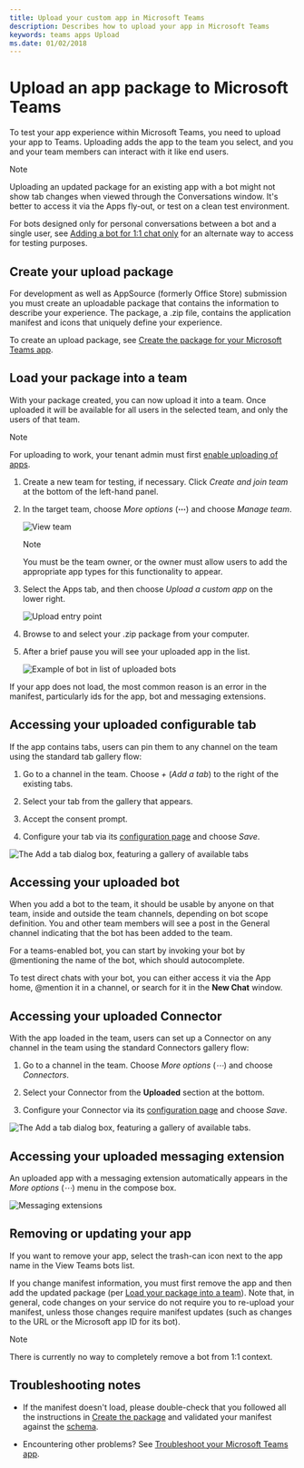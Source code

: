 ```yaml
---
title: Upload your custom app in Microsoft Teams
description: Describes how to upload your app in Microsoft Teams
keywords: teams apps Upload
ms.date: 01/02/2018
---
```

# Upload an app package to Microsoft Teams

To test your app experience within Microsoft Teams, you need to upload your app to Teams. Uploading adds the app to the team you select, and you and your team members can interact with it like end users.

> [!NOTE]
> Uploading an updated package for an existing app with a bot might not show tab changes when viewed through the Conversations window. It's better to access it via the Apps fly-out, or test on a clean test environment.

For bots designed only for personal conversations between a bot and a single user, see [Adding a bot for 1:1 chat only](~/concepts/bots/bots-test#adding-a-bot-for-11-chat-only) for an alternate way to access for testing purposes.

## Create your upload package

For development as well as AppSource (formerly Office Store) submission you must create an uploadable package that contains the information to describe your experience. The package, a .zip file, contains the application manifest and icons that uniquely define your experience.

To create an upload package, see [Create the package for your Microsoft Teams app](~/concepts/apps/apps-package).

## Load your package into a team

With your package created, you can now upload it into a team. Once uploaded it will be available for all users in the selected team, and only the users of that team.

> [!NOTE]
> For uploading to work, your tenant admin must first [enable uploading of apps](/microsoftteams/admin-settings).

1. Create a new team for testing, if necessary. Click *Create and join team* at the bottom of the left-hand panel.

2. In the target team, choose *More options* (**&#8943;**) and choose *Manage team*.

   ![View team](~/assets/images/ManageTeam.png)

   > [!NOTE]
   > You must be the team owner, or the owner must allow users to add the appropriate app types for this functionality to appear.

3. Select the Apps tab, and then choose *Upload a custom app* on the lower right.

   ![Upload entry point](~/assets/images/uploadACustomApp.png)

4. Browse to and select your .zip package from your computer.

5. After a brief pause you will see your uploaded app in the list.

   ![Example of bot in list of uploaded bots](~/assets/images/botinlist.jpg)

If your app does not load, the most common reason is an error in the manifest, particularly ids for the app, bot and messaging extensions.

## Accessing your uploaded configurable tab

If the app contains tabs, users can pin them to any channel on the team using the standard tab gallery flow:

1. Go to a channel in the team. Choose *+* (*Add a tab*) to the right of the existing tabs.

2. Select your tab from the gallery that appears.

3. Accept the consent prompt.

4. Configure your tab via its [configuration page](~/concepts/tabs/tabs-configuration) and choose *Save*.

  ![The Add a tab dialog box, featuring a gallery of available tabs](~/assets/images/tab_gallery.png)

## Accessing your uploaded bot

When you add a bot to the team, it should be usable by anyone on that team, inside and outside the team channels, depending on bot scope definition. You and other team members will see a post in the General channel indicating that the bot has been added to the team.

For a teams-enabled bot, you can start by invoking your bot by @mentioning the name of the bot, which should autocomplete.

To test direct chats with your bot, you can either access it via the App home, @mention it in a channel, or search for it in the **New Chat** window.

## Accessing your uploaded Connector

With the app loaded in the team, users can set up a Connector on any channel in the team using the standard Connectors gallery flow:

1. Go to a channel in the team. Choose *More options* (*&#8943;*) and choose *Connectors*.

2. Select your Connector from the **Uploaded** section at the bottom.

3. Configure your Connector via its [configuration page](~/concepts/connectors) and choose *Save*.

  ![The Add a tab dialog box, featuring a gallery of available tabs.](~/assets/images/connector_gallery.png)

## Accessing your uploaded messaging extension

An uploaded app with a messaging extension automatically appears in the *More options* (*&#8943;*) menu in the compose box.

![Messaging extensions](~/assets/images/compose-extensions/cesampleapp.png)

## Removing or updating your app

If you want to remove your app, select the trash-can icon next to the app name in the View Teams bots list.

If you change manifest information, you must first remove the app and then add the updated package (per [Load your package into a team](#load-your-package-into-a-team)). Note that, in general, code changes on your service do not require you to re-upload your manifest, unless those changes require manifest updates (such as changes to the URL or the Microsoft app ID for its bot).

> [!NOTE]
> There is currently no way to completely remove a bot from 1:1 context.

## Troubleshooting notes

* If the manifest doesn't load, please double-check that you followed all the instructions in [Create the package](~/publishing/apps-package) and validated your manifest against the [schema](~/resources/schema/manifest-schema).

* Encountering other problems? See [Troubleshoot your Microsoft Teams app](~/troubleshoot/troubleshoot).
